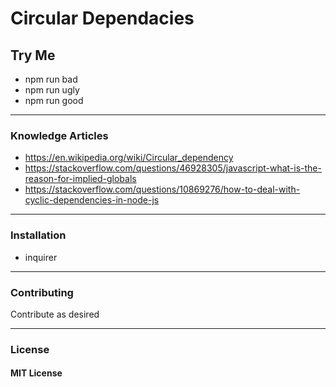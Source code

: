 # Circular Dependacies

## **Try Me**

- npm run bad
- npm run ugly
- npm run good

---

### **Knowledge Articles**

- https://en.wikipedia.org/wiki/Circular_dependency
- https://stackoverflow.com/questions/46928305/javascript-what-is-the-reason-for-implied-globals
- https://stackoverflow.com/questions/10869276/how-to-deal-with-cyclic-dependencies-in-node-js

---

### **Installation**

 - inquirer

---

### **Contributing**

Contribute as desired

---

### **License**

#### MIT License



